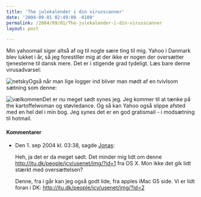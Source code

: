 ```yaml
---
title: 'The julekalender i din virusscanner'
date: '2004-09-01 02:49:00 -0100'
permalink: /2004/09/01/The-julekalender-i-din-virusscanner
layout: post

---
```

Min yahoomail siger altså af og til nogle sære ting til mig. Yahoo i Danmark blev lukket i år, så jeg forestiller mig at der ikke er nogen der oversætter tjenesterne til dansk mere. Det er i stigende grad tydeligt. Læs bare denne virusadvarsel:

![netsky](http://www.xoc.dk/images/things/netsky.png)Også når man lige logger ind bliver man mødt af en tvivlsom sætning som denne:

![vælkommen](http://www.xoc.dk/images/things/velkommen.png)Det er nu meget sødt synes jeg. Jeg kommer til at tænke på the kartoffelwoman og støvledance. Og så kan Yahoo også slippe afsted med en hel del i min bog. Jeg synes det er en god gratismail - i modsætning til hotmail.
<div class="vintage-comments">
<h4>Kommentarer </h4>
<ul class="vintage-comments-list"><li>
<p class="comment-meta">Den <time datetime="2004-09-01T15:38:22+02:00">1. sep 2004 kl.  03:38</time>, sagde <a href="http://verture.net/">Jonas</a>:</p>
<p>Heh, ja det er da meget sødt. Det minder mig lidt om denne <a href="http://itu.dk/people/jcv/usenet/img/?id=1">http://itu.dk/people/jcv/usenet/img/?id=1</a> fra OS X. Mon ikke det gik lidt stærkt med oversættelsen?</p>
<p>Denne, fra i går kan jeg også godt lide, fra apples iMac G5 side. Vi er lidt foran i DK: <a href="http://itu.dk/people/jcv/usenet/img/?id=2">http://itu.dk/people/jcv/usenet/img/?id=2</a></p>
</li>
</ul>
</div>
